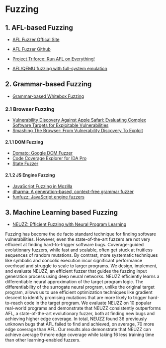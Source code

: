 # Fuzzing

## 1. AFL-based Fuzzing

- [AFL Fuzzer Offical Site](http://lcamtuf.coredump.cx/afl/)
- [AFL Fuzzer Github](https://github.com/mirrorer/afl)

- [Project Triforce: Run AFL on Everything!](https://www.nccgroup.trust/us/about-us/newsroom-and-events/blog/2016/june/project-triforce-run-afl-on-everything/)
- [AFL/QEMU fuzzing with full-system emulation](https://github.com/nccgroup/TriforceAFL)

## 2. Grammar-based Fuzzing

- [Grammar-based Whitebox Fuzzing](http://moflow.org/ref/Grammar-based%20Whitebox%20Fuzzing.pdf)

### 2.1 Browser Fuzzing

- [Vulnerability Discovery Against Apple Safari: Evaluating Complex Software Targets for Exploitable Vulnerabilities](http://blog.ret2.io/2018/06/13/pwn2own-2018-vulnerability-discovery/)
- [Smashing	The	Browser: From Vulnerability Discovery To Exploit](https://hitcon.org/2014/downloads/P1_06_Chen%20Zhang%20-%20Smashing%20The%20Browser%20-%20From%20Vulnerability%20Discovery%20To%20Exploit.pdf)

#### 2.1.1 DOM Fuzzing

- [Domato: Google DOM Fuzzer](https://github.com/google/domato)
- [Code Coverage Explorer for IDA Pro](https://github.com/gaasedelen/lighthouse)
- [State Fuzzer](https://github.com/demi6od/ChromeFuzzer)

#### 2.1.2 JS Engine Fuzzing

- [JavaScript Fuzzing in Mozilla](https://nth10sd.github.io/js-fuzzing-in-mozilla/?full#cover)
- [dharma: A generation-based, context-free grammar fuzzer](https://github.com/MozillaSecurity/dharma)
- [funfuzz: JavaScript engine fuzzers](https://github.com/MozillaSecurity/funfuzz)

## 3. Machine Learning based Fuzzing

- [NEUZZ: Efficient Fuzzing with Neural Program Learning](https://arxiv.org/abs/1807.05620)

Fuzzing has become the de facto standard technique for finding software vulnerabilities. However, even the state-of-the-art fuzzers are not very efficient at finding hard-to-trigger software bugs. Coverage-guided evolutionary fuzzers, while fast and scalable, often get stuck at fruitless sequences of random mutations. By contrast, more systematic techniques like symbolic and concolic execution incur significant performance overhead and struggle to scale to larger programs. 
We design, implement, and evaluate NEUZZ, an efficient fuzzer that guides the fuzzing input generation process using deep neural networks. NEUZZ efficiently learns a differentiable neural approximation of the target program logic. The differentiability of the surrogate neural program, unlike the original target program, allows us to use efficient optimization techniques like gradient descent to identify promising mutations that are more likely to trigger hard-to-reach code in the target program. 
We evaluate NEUZZ on 10 popular real-world programs and demonstrate that NEUZZ consistently outperforms AFL, a state-of-the-art evolutionary fuzzer, both at finding new bugs and achieving higher edge coverage. In total, NEUZZ found 36 previously unknown bugs that AFL failed to find and achieved, on average, 70 more edge coverage than AFL. Our results also demonstrate that NEUZZ can achieve average 9 more edge coverage while taking 16 less training time than other learning-enabled fuzzers.
